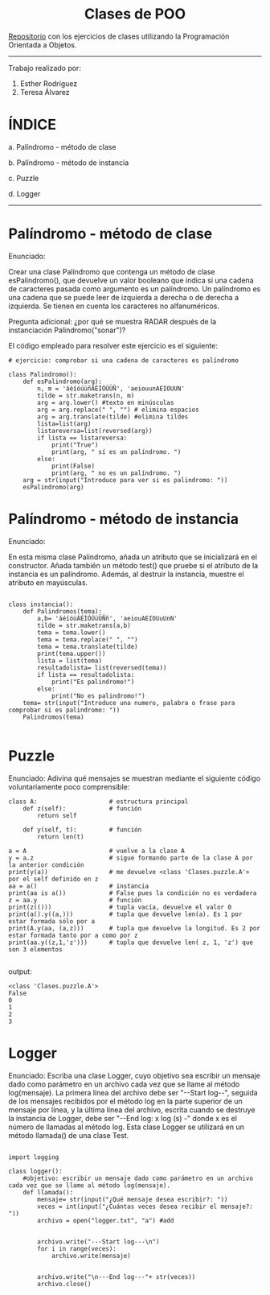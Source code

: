 <h1 align="center">Clases de POO</h1>

[Repositorio](https://github.com/ESTHERRODRIGUEZGARCIA/Clases-de-POO.git) con los ejercicios de clases utilizando la Programación Orientada a Objetos.

***

Trabajo realizado por: 
1. Esther Rodríguez
2. Teresa Álvarez

# ÍNDICE 
a. Palíndromo - método de clase

b. Palíndromo - método de instancia

c. Puzzle

d. Logger

***

# Palíndromo - método de clase
Enunciado: 

Crear una clase Palindromo que contenga un método de clase esPalindromo(), que devuelve un valor booleano que indica si una cadena de caracteres pasada como argumento es un palíndromo. Un palíndromo es una cadena que se puede leer de izquierda a derecha o de derecha a izquierda. Se tienen en cuenta los caracteres no alfanuméricos.

Pregunta adicional: ¿por qué se muestra RADAR después de la instanciación Palindromo("sonar")?

El código empleado para resolver este ejercicio es el siguiente:

````
# ejercicio: comprobar si una cadena de caracteres es palíndromo

class Palindromo():
    def esPalindromo(arg):
        n, m = 'áéíóúüñÁÉÍÓÚÜÑ', 'aeiouunAEIOUUN' 
        tilde = str.maketrans(n, m)
        arg = arg.lower() #texto en minúsculas
        arg = arg.replace(" ", "") # elimina espacios
        arg = arg.translate(tilde) #elimina tildes
        lista=list(arg)
        listareversa=list(reversed(arg))
        if lista == listareversa:
            print("True")
            print(arg, " sí es un palíndromo. ")
        else:
            print(False)
            print(arg, " no es un palíndromo. ")
    arg = str(input("Introduce para ver si es palindromo: "))
    esPalindromo(arg)

````

# Palíndromo - método de instancia
Enunciado: 

En esta misma clase Palindromo, añada un atributo que se inicializará en el constructor. Añada también un método test() que pruebe si el atributo de la instancia es un palíndromo. Además, al destruir la instancia, muestre el atributo en mayúsculas.

````

class instancia():
    def Palindromos(tema):
        a,b= 'áéíóúÁÉÍÓÚüÜÑñ', 'aeiouAEIOUuUnN'
        tilde = str.maketrans(a,b)
        tema = tema.lower()
        tema = tema.replace(" ", "")
        tema = tema.translate(tilde)
        print(tema.upper())
        lista = list(tema)
        resultadolista= list(reversed(tema))
        if lista == resultadolista:
            print("Es palindromo!")
        else:
            print("No es palindromo!")
    tema= str(input("Introduce una numero, palabra o frase para comprobar si es palindromo: "))
    Palindromos(tema)
    
````


# Puzzle
Enunciado: 
Adivina qué mensajes se muestran mediante el siguiente código voluntariamente poco comprensible:

````
class A:                    # estructura principal 
    def z(self):            # función
        return self 
 
    def y(self, t):         # función
        return len(t) 
 
a = A                       # vuelve a la clase A
y = a.z                     # sigue formando parte de la clase A por la anterior condición
print(y(a))                 # me devuelve <class 'Clases.puzzle.A'> por el self definido en z
aa = a()                    # instancia
print(aa is a())            # False pues la condición no es verdadera
z = aa.y                    # función
print(z(()))                # tupla vacía, devuelve el valor 0
print(a().y((a,)))          # tupla que devuelve len(a). Es 1 por estar formada sólo por a
print(A.y(aa, (a,z)))       # tupla que devuelve la longitud. Es 2 por estar formada tanto por a como por z
print(aa.y((z,1,'z')))      # tupla que devuelve len( z, 1, 'z') que son 3 elementos


````
output:

````
<class 'Clases.puzzle.A'>
False
0
1
2
3

````

# Logger
Enunciado: 
Escriba una clase Logger, cuyo objetivo sea escribir un mensaje dado como parámetro en un archivo cada vez que se llame al método log(mensaje). La primera línea del archivo debe ser "--Start log--", seguida de los mensajes recibidos por el método log en la parte superior de un mensaje por línea, y la última línea del archivo, escrita cuando se destruye la instancia de Logger, debe ser "--End log: x log (s) -" donde x es el número de llamadas al método log. Esta clase Logger se utilizará en un método llamada() de una clase Test.

````

import logging

class logger():
    #objetivo: escribir un mensaje dado como parámetro en un archivo cada vez que se llame al método log(mensaje).
    def llamada():
        mensaje= str(input("¿Qué mensaje desea escribir?: "))
        veces = int(input("¿Cuántas veces desea recibir el mensaje?: "))
        archivo = open("logger.txt", "a") #add
        

        archivo.write("---Start log---\n")
        for i in range(veces):
            archivo.write(mensaje)


        archivo.write("\n---End log---"+ str(veces))
        archivo.close()
````
